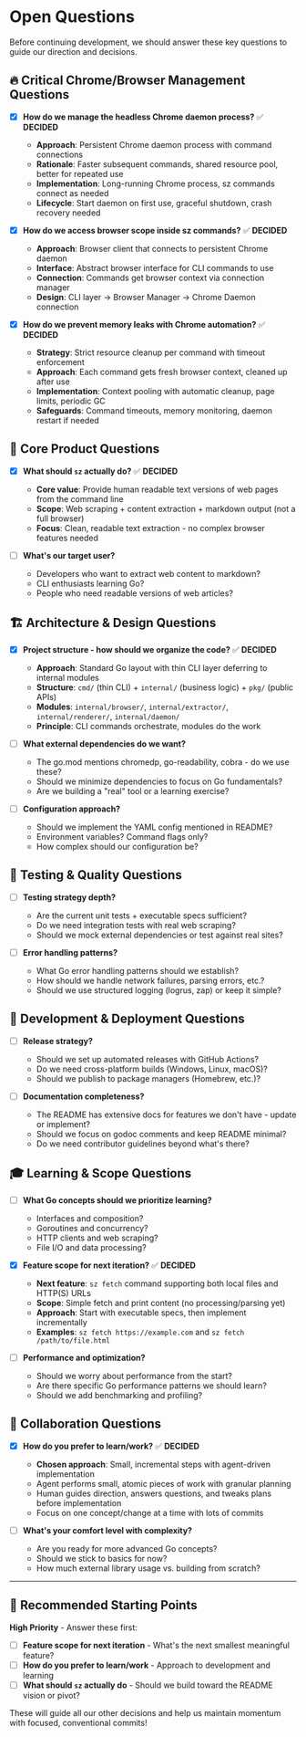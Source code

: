 # Open Questions

Before continuing development, we should answer these key questions to guide our direction and decisions.

## 🔥 Critical Chrome/Browser Management Questions

- [x] **How do we manage the headless Chrome daemon process?** ✅ **DECIDED**
  - **Approach**: Persistent Chrome daemon process with command connections
  - **Rationale**: Faster subsequent commands, shared resource pool, better for repeated use
  - **Implementation**: Long-running Chrome process, sz commands connect as needed
  - **Lifecycle**: Start daemon on first use, graceful shutdown, crash recovery needed

- [x] **How do we access browser scope inside sz commands?** ✅ **DECIDED**
  - **Approach**: Browser client that connects to persistent Chrome daemon
  - **Interface**: Abstract browser interface for CLI commands to use
  - **Connection**: Commands get browser context via connection manager
  - **Design**: CLI layer → Browser Manager → Chrome Daemon connection

- [x] **How do we prevent memory leaks with Chrome automation?** ✅ **DECIDED**
  - **Strategy**: Strict resource cleanup per command with timeout enforcement
  - **Approach**: Each command gets fresh browser context, cleaned up after use
  - **Implementation**: Context pooling with automatic cleanup, page limits, periodic GC
  - **Safeguards**: Command timeouts, memory monitoring, daemon restart if needed

## 🎯 Core Product Questions

- [x] **What should `sz` actually do?** ✅ **DECIDED**
  - **Core value**: Provide human readable text versions of web pages from the command line
  - **Scope**: Web scraping + content extraction + markdown output (not a full browser)
  - **Focus**: Clean, readable text extraction - no complex browser features needed

- [ ] **What's our target user?**
  - Developers who want to extract web content to markdown?
  - CLI enthusiasts learning Go?
  - People who need readable versions of web articles?

## 🏗️ Architecture & Design Questions

- [x] **Project structure - how should we organize the code?** ✅ **DECIDED**
  - **Approach**: Standard Go layout with thin CLI layer deferring to internal modules
  - **Structure**: `cmd/` (thin CLI) + `internal/` (business logic) + `pkg/` (public APIs)
  - **Modules**: `internal/browser/`, `internal/extractor/`, `internal/renderer/`, `internal/daemon/`
  - **Principle**: CLI commands orchestrate, modules do the work

- [ ] **What external dependencies do we want?**
  - The go.mod mentions chromedp, go-readability, cobra - do we use these?
  - Should we minimize dependencies to focus on Go fundamentals?
  - Are we building a "real" tool or a learning exercise?

- [ ] **Configuration approach?**
  - Should we implement the YAML config mentioned in README?
  - Environment variables? Command flags only?
  - How complex should our configuration be?

## 🧪 Testing & Quality Questions

- [ ] **Testing strategy depth?**
  - Are the current unit tests + executable specs sufficient?
  - Do we need integration tests with real web scraping?
  - Should we mock external dependencies or test against real sites?

- [ ] **Error handling patterns?**
  - What Go error handling patterns should we establish?
  - How should we handle network failures, parsing errors, etc.?
  - Should we use structured logging (logrus, zap) or keep it simple?

## 🚀 Development & Deployment Questions

- [ ] **Release strategy?**
  - Should we set up automated releases with GitHub Actions?
  - Do we need cross-platform builds (Windows, Linux, macOS)?
  - Should we publish to package managers (Homebrew, etc.)?

- [ ] **Documentation completeness?**
  - The README has extensive docs for features we don't have - update or implement?
  - Should we focus on godoc comments and keep README minimal?
  - Do we need contributor guidelines beyond what's there?

## 🎓 Learning & Scope Questions

- [ ] **What Go concepts should we prioritize learning?**
  - Interfaces and composition?
  - Goroutines and concurrency?
  - HTTP clients and web scraping?
  - File I/O and data processing?

- [x] **Feature scope for next iteration?** ✅ **DECIDED**
  - **Next feature**: `sz fetch` command supporting both local files and HTTP(S) URLs
  - **Scope**: Simple fetch and print content (no processing/parsing yet)
  - **Approach**: Start with executable specs, then implement incrementally
  - **Examples**: `sz fetch https://example.com` and `sz fetch /path/to/file.html`

- [ ] **Performance and optimization?**
  - Should we worry about performance from the start?
  - Are there specific Go performance patterns we should learn?
  - Should we add benchmarking and profiling?

## 🤝 Collaboration Questions

- [x] **How do you prefer to learn/work?** ✅ **DECIDED**
  - **Chosen approach**: Small, incremental steps with agent-driven implementation
  - Agent performs small, atomic pieces of work with granular planning
  - Human guides direction, answers questions, and tweaks plans before implementation
  - Focus on one concept/change at a time with lots of commits

- [ ] **What's your comfort level with complexity?**
  - Are you ready for more advanced Go concepts?
  - Should we stick to basics for now?
  - How much external library usage vs. building from scratch?

---

## 🚦 Recommended Starting Points

**High Priority** - Answer these first:

- [ ] **Feature scope for next iteration** - What's the next smallest meaningful feature?
- [ ] **How do you prefer to learn/work** - Approach to development and learning
- [ ] **What should `sz` actually do** - Should we build toward the README vision or pivot?

These will guide all our other decisions and help us maintain momentum with focused, conventional commits!